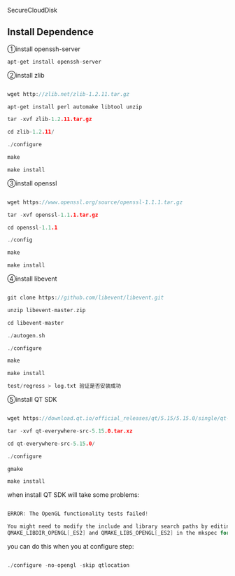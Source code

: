 <!--
 * @Author: mengchaobbbigrui
 * @Date: 2022-03-12 02:28:39
 * @LastEditTime: 2022-03-22 00:59:14
 * @FilePath: /SecureCloudDisk/README.md
-->
SecureCloudDisk

## Install Dependence

①install openssh-server

```c
apt-get install openssh-server
```

②install zlib

```c

wget http://zlib.net/zlib-1.2.11.tar.gz

apt-get install perl automake libtool unzip

tar -xvf zlib-1.2.11.tar.gz

cd zlib-1.2.11/

./configure

make

make install

```

③install openssl

```c

wget https://www.openssl.org/source/openssl-1.1.1.tar.gz

tar -xvf openssl-1.1.1.tar.gz

cd openssl-1.1.1

./config

make

make install

```

④install libevent

```c

git clone https://github.com/libevent/libevent.git

unzip libevent-master.zip

cd libevent-master

./autogen.sh

./configure

make

make install

test/regress > log.txt 验证是否安装成功

```


⑤install QT SDK

```c

wget https://download.qt.io/official_releases/qt/5.15/5.15.0/single/qt-everywhere-src-5.15.0.tar.xz

tar -xvf qt-everywhere-src-5.15.0.tar.xz

cd qt-everywhere-src-5.15.0/

./configure

gmake

make install

```

when install QT SDK will take some problems:

```c

ERROR: The OpenGL functionality tests failed!

You might need to modify the include and library search paths by editing QMAKE_INCDIR_OPENGL[_ES2],
QMAKE_LIBDIR_OPENGL[_ES2] and QMAKE_LIBS_OPENGL[_ES2] in the mkspec for your platform.

```

you can do this when you at configure step:

```c

./configure -no-opengl -skip qtlocation

```
